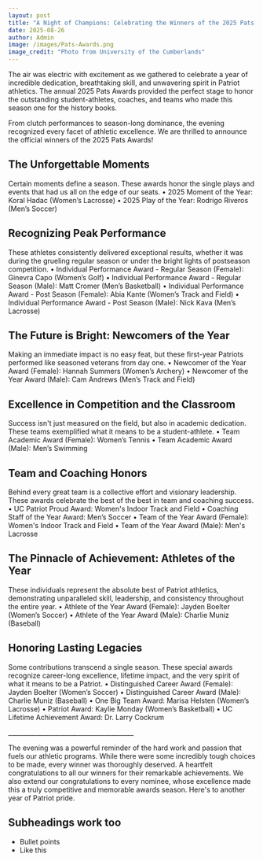 ```yaml
---
layout: post
title: "A Night of Champions: Celebrating the Winners of the 2025 Pats Awards!"
date: 2025-08-26
author: Admin
image: /images/Pats-Awards.png
image_credit: "Photo from University of the Cumberlands"
---
```


<p> The air was electric with excitement as we gathered to celebrate a year of incredible dedication, breathtaking skill, and unwavering spirit in Patriot athletics. The annual 2025 Pats Awards provided the perfect stage to honor the outstanding student-athletes, coaches, and teams who made this season one for the history books. </p>
<p> From clutch performances to season-long dominance, the evening recognized every facet of athletic excellence. We are thrilled to announce the official winners of the 2025 Pats Awards! </p>
<h2> The Unforgettable Moments </h2>
<p> Certain moments define a season. These awards honor the single plays and events that had us all on the edge of our seats.
•	2025 Moment of the Year: Koral Hadac (Women’s Lacrosse)
•	2025 Play of the Year: Rodrigo Riveros (Men’s Soccer) </p>
<h2> Recognizing Peak Performance </h2>
<p> These athletes consistently delivered exceptional results, whether it was during the grueling regular season or under the bright lights of postseason competition.
•	Individual Performance Award - Regular Season (Female): Ginevra Capo (Women’s Golf)
•	Individual Performance Award - Regular Season (Male): Matt Cromer (Men’s Basketball)
•	Individual Performance Award - Post Season (Female): Abia Kante (Women’s Track and Field)
•	Individual Performance Award - Post Season (Male): Nick Kava (Men’s Lacrosse) </p>
<h2> The Future is Bright: Newcomers of the Year </h2>
<p> Making an immediate impact is no easy feat, but these first-year Patriots performed like seasoned veterans from day one.
•	Newcomer of the Year Award (Female): Hannah Summers (Women’s Archery)
•	Newcomer of the Year Award (Male): Cam Andrews (Men’s Track and Field) </p>
<h2> Excellence in Competition and the Classroom </h2>
<p> Success isn't just measured on the field, but also in academic dedication. These teams exemplified what it means to be a student-athlete.
•	Team Academic Award (Female): Women’s Tennis
•	Team Academic Award (Male): Men’s Swimming </p>
<h2> Team and Coaching Honors </h2>
<p> Behind every great team is a collective effort and visionary leadership. These awards celebrate the best of the best in team and coaching success.
•	UC Patriot Proud Award: Women's Indoor Track and Field
•	Coaching Staff of the Year Award: Men’s Soccer
•	Team of the Year Award (Female): Women's Indoor Track and Field
•	Team of the Year Award (Male): Men's Lacrosse </p>
<h2> The Pinnacle of Achievement: Athletes of the Year </h2>
<p> These individuals represent the absolute best of Patriot athletics, demonstrating unparalleled skill, leadership, and consistency throughout the entire year.
•	Athlete of the Year Award (Female): Jayden Boelter (Women’s Soccer)
•	Athlete of the Year Award (Male): Charlie Muniz (Baseball) </p>
<h2> Honoring Lasting Legacies </h2>
<p> Some contributions transcend a single season. These special awards recognize career-long excellence, lifetime impact, and the very spirit of what it means to be a Patriot.
•	Distinguished Career Award (Female): Jayden Boelter (Women’s Soccer)
•	Distinguished Career Award (Male): Charlie Muniz (Baseball)
•	One Big Team Award: Marisa Helsten (Women’s Lacrosse)
•	Patriot Award: Kaylie Monday (Women’s Basketball)
•	UC Lifetime Achievement Award: Dr. Larry Cockrum </p>
________________________________________
<p> The evening was a powerful reminder of the hard work and passion that fuels our athletic programs. While there were some incredibly tough choices to be made, every winner was thoroughly deserved. A heartfelt congratulations to all our winners for their remarkable achievements. We also extend our congratulations to every nominee, whose excellence made this a truly competitive and memorable awards season. Here's to another year of Patriot pride. </p>
 





## Subheadings work too

- Bullet points
- Like this
